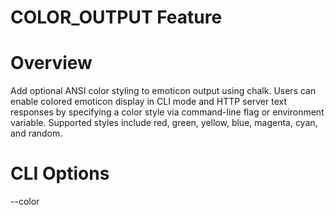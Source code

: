 # COLOR_OUTPUT Feature

# Overview
Add optional ANSI color styling to emoticon output using chalk. Users can enable colored emoticon display in CLI mode and HTTP server text responses by specifying a color style via command-line flag or environment variable. Supported styles include red, green, yellow, blue, magenta, cyan, and random.

# CLI Options
--color <style>    Enable colored output with the given style. Supported styles: red, green, yellow, blue, magenta, cyan, random. If style is random, a new color is chosen for each emoticon.
Environment variable EMOTICONS_COLOR can be used if --color is not provided.  CLI flag takes precedence over environment variable.

# HTTP Behavior
When HTTP server is started with --color or EMOTICONS_COLOR, endpoints returning plain text (/ and /list) emit emoticons wrapped in ANSI color codes. JSON endpoints remain unchanged to preserve parsable output.

# Implementation Details
In src/lib/main.js:
- Import chalk.
- Detect color style at startup by checking --color flag in args or EMOTICONS_COLOR in process.env.
- Validate style is one of the supported values; on invalid style, print error and exit with code 1.
- Store selected style in a variable.
- Create function applyColor(face) that wraps face in chalk style or selects a random supported color when style is random.
- In CLI output paths, apply applyColor to emoticons before console.log.
- In HTTP server mode, apply applyColor only to plain text responses at / and /list when style is set.

# Tests
In tests/unit/main.test.js:
- Add tests for main(['--color','red']) prints emoticon wrapped in red ANSI codes.
- Test that --color random picks a supported color and wraps output.
- Test that invalid --color value causes error message and process.exit(1).
- Test environment variable EMOTICONS_COLOR honored when --color absent.

In tests/unit/server.test.js:
- Start server with --serve and --color blue; verify GET / returns ANSI-wrapped emoticon and GET /list returns colored lines.
- Confirm JSON endpoints remain uncolored.

# Documentation
Update README.md and docs/EMOTICON_OUTPUT.md and docs/HTTP_API.md:
- Document --color option and EMOTICONS_COLOR environment variable.
- List supported styles and describe effect on CLI and HTTP plain text responses.
- Provide usage examples for CLI and curl with colored output.